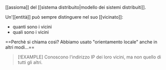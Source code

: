 [[assioma]] del [[sistema distribuito|modello dei sistemi distribuiti]].

Un'[[entità]] può sempre distinguere nel suo [[vicinato]]:
- quanti sono i vicini
- quali sono i vicini

==Perchè si chiama così? Abbiamo usato "orientamento locale" anche in altri modi...==

> [!EXAMPLE]
> Conoscono l'indirizzo IP dei loro vicini, ma non quello di tutti gli altri.

